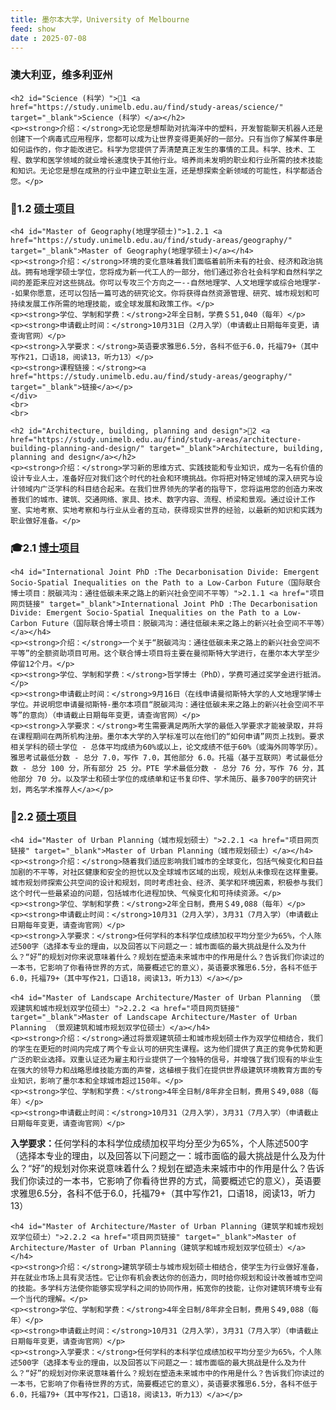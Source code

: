 ```yaml
---
title: 墨尔本大学，University of Melbourne 
feed: show
date : 2025-07-08
---
```


<html lang="zh">
<head>
    <meta charset="UTF-8">
    <title>墨尔本大学，University of Melbourne</title>
    <link rel="stylesheet" href="/assets/css/CSS.css">
</head>
<body>
    <h3>澳大利亚，维多利亚州</h3>

    <h2 id="Science (科学）">🏫1 <a href="https://study.unimelb.edu.au/find/study-areas/science/" target="_blank">Science (科学）</a></h2>
    <p><strong>介绍：</strong>无论您是想帮助对抗海洋中的塑料，开发智能聊天机器人还是创建下一个病毒式应用程序，您都可以成为让世界变得更美好的一部分。只有当你了解某件事是如何运作的，你才能改进它。科学为您提供了弄清楚真正发生的事情的工具。科学、技术、工程、数学和医学领域的就业增长速度快于其他行业。培养尚未发明的职业和行业所需的技术技能和知识。无论您是想在成熟的行业中建立职业生涯，还是想探索全新领域的可能性，科学都适合您。</p>


<h3 id="硕士项目">📖1.2 <a href="硕士主页链接" target="_blank">硕士项目</a></h3>

    <h4 id="Master of Geography(地理学硕士)">1.2.1 <a href="https://study.unimelb.edu.au/find/study-areas/geography/" target="_blank">Master of Geography(地理学硕士)</a></h4>
    <p><strong>介绍：</strong>环境的变化意味着我们面临着前所未有的社会、经济和政治挑战。拥有地理学硕士学位，您将成为新一代工人的一部分，他们通过弥合社会科学和自然科学之间的差距来应对这些挑战。你可以专攻三个方向之一--自然地理学、人文地理学或综合地理学--如果你愿意，还可以包括一篇可选的研究论文。你将获得自然资源管理、研究、城市规划和可持续发展工作所需的地理技能，或全球发展和政策工作。</p>
    <p><strong>学位、学制和学费：</strong>2年全日制，学费＄51,040（每年）</p>
    <p><strong>申请截止时间：</strong>10月31日（2月入学）（申请截止日期每年变更，请查询官网）</p>
    <p><strong>入学要求：</strong>英语要求雅思6.5分，各科不低于6.0，托福79+（其中写作21，口语18，阅读13，听力13）</p>
    <p><strong>课程链接：</strong><a href="https://study.unimelb.edu.au/find/study-areas/geography/" target="_blank">链接</a></p>
    </div>
    <br>
    <br>

    <h2 id="Architecture, building, planning and design">🏫2 <a href="https://study.unimelb.edu.au/find/study-areas/architecture-building-planning-and-design/" target="_blank">Architecture, building, planning and design</a></h2>
    <p><strong>介绍：</strong>学习新的思维方式、实践技能和专业知识，成为一名有价值的设计专业人士，准备好应对我们这个时代的社会和环境挑战。你将把对特定领域的深入研究与设计领域内广泛学科的科目结合起来。在我们世界领先的学者的指导下，您将运用您的创造力来改善我们的城市、建筑、交通网络、家具、技术、数字内容、流程、桥梁和景观。通过设计工作室、实地考察、实地考察和与行业从业者的互动，获得现实世界的经验，以最新的知识和实践为职业做好准备。</p>

<h3 id="博士项目">🎓2.1 <a href="博士主页链接" target="_blank">博士项目</a></h3>

    <h4 id="International Joint PhD :The Decarbonisation Divide: Emergent Socio-Spatial Inequalities on the Path to a Low-Carbon Future（国际联合博士项目：脱碳鸿沟：通往低碳未来之路上的新兴社会空间不平等）">2.1.1 <a href="项目网页链接" target="_blank">International Joint PhD :The Decarbonisation Divide: Emergent Socio-Spatial Inequalities on the Path to a Low-Carbon Future（国际联合博士项目：脱碳鸿沟：通往低碳未来之路上的新兴社会空间不平等）</a></h4>
    <p><strong>介绍：</strong>一个关于“脱碳鸿沟：通往低碳未来之路上的新兴社会空间不平等”的全额资助项目可用。这个联合博士项目将主要在曼彻斯特大学进行，在墨尔本大学至少停留12个月。</p>
    <p><strong>学位、学制和学费：</strong>哲学博士（PhD），学费可通过奖学金进行抵消。</p>
    <p><strong>申请截止时间：</strong>9月16日（在线申请曼彻斯特大学的人文地理学博士学位。并说明您申请曼彻斯特-墨尔本项目“脱碳鸿沟：通往低碳未来之路上的新兴社会空间不平等”的意向）（申请截止日期每年变更，请查询官网）</p>
    <p><strong>入学要求：</strong>考生需要满足两所大学的最低入学要求才能被录取，并将在课程期间在两所机构注册。墨尔本大学的入学标准可以在他们的“如何申请”网页上找到。要求相关学科的硕士学位 - 总体平均成绩为60%或以上，论文成绩不低于60%（或海外同等学历）。雅思考试最低分数 - 总分 7.0，写作 7.0，其他部分 6.0。托福（基于互联网）考试最低分数 - 总分 100 分，所有部分 25 分。PTE 学术最低分数 - 总分 76 分，写作 76 分，其他部分 70 分。以及学士和硕士学位的成绩单和证书复印件、学术简历、最多700字的研究计划，两名学术推荐人</a></p>


<h3 id="硕士项目">📖2.2 <a href="硕士主页链接" target="_blank">硕士项目</a></h3>

    <h4 id="Master of Urban Planning（城市规划硕士）">2.2.1 <a href="项目网页链接" target="_blank">Master of Urban Planning（城市规划硕士）</a></h4>
    <p><strong>介绍：</strong>随着我们适应影响我们城市的全球变化，包括气候变化和日益加剧的不平等，对社区健康和安全的担忧以及全球城市区域的出现，规划从未像现在这样重要。城市规划师探索公共空间的设计和规划，同时考虑社会、经济、美学和环境因素，积极参与我们这个时代一些最紧迫的问题，包括城市化进程加快、气候变化和可持续资源。</p>
    <p><strong>学位、学制和学费：</strong>2年全日制，费用＄49,088（每年）</p>
    <p><strong>申请截止时间：</strong>10月31（2月入学），3月31（7月入学）（申请截止日期每年变更，请查询官网）</p>
    <p><strong>入学要求：</strong>任何学科的本科学位成绩加权平均分至少为65%，个人陈述500字（选择本专业的理由，以及回答以下问题之一：城市面临的最大挑战是什么及为什么？“好”的规划对你来说意味着什么？规划在塑造未来城市中的作用是什么？告诉我们你读过的一本书，它影响了你看待世界的方式，简要概述它的意义），英语要求雅思6.5分，各科不低于6.0，托福79+（其中写作21，口语18，阅读13，听力13）</a></p>

    <h4 id="Master of Landscape Architecture/Master of Urban Planning （景观建筑和城市规划双学位硕士）">2.2.2 <a href="项目网页链接" target="_blank">Master of Landscape Architecture/Master of Urban Planning （景观建筑和城市规划双学位硕士）</a></h4>
    <p><strong>介绍：</strong>通过将景观建筑硕士和城市规划硕士作为双学位相结合，我们的学生在更短的时间内完成了两个专业认可的研究生课程。这为他们提供了真正的竞争优势和更广泛的职业选择。双重认证还为雇主和行业提供了一个独特的信号，并增强了我们现有的毕业生在强大的领导力和战略思维技能方面的声誉，这植根于我们在提供世界级建筑环境教育方面的专业知识，影响了墨尔本和全球城市超过150年。</p>
    <p><strong>学位、学制和学费：</strong>4年全日制/8年非全日制，费用＄49,088（每年）</p>
    <p><strong>申请截止时间：</strong>10月31（2月入学），3月31（7月入学）（申请截止日期每年变更，请查询官网）</p>
<p><strong>入学要求：</strong>任何学科的本科学位成绩加权平均分至少为65%，个人陈述500字（选择本专业的理由，以及回答以下问题之一：城市面临的最大挑战是什么及为什么？“好”的规划对你来说意味着什么？规划在塑造未来城市中的作用是什么？告诉我们你读过的一本书，它影响了你看待世界的方式，简要概述它的意义），英语要求雅思6.5分，各科不低于6.0，托福79+（其中写作21，口语18，阅读13，听力13）</a></p>

    <h4 id="Master of Architecture/Master of Urban Planning（建筑学和城市规划双学位硕士）">2.2.2 <a href="项目网页链接" target="_blank">Master of Architecture/Master of Urban Planning（建筑学和城市规划双学位硕士）</a></h4>
    <p><strong>介绍：</strong>建筑学硕士与城市规划硕士相结合，使学生为行业做好准备，并在就业市场上具有灵活性。它让你有机会表达你的创造力，同时给你规划和设计改善城市空间的技能。多学科方法使你能够实现学科之间的协同作用，拓宽你的技能，让你对建筑环境专业有一个当代的理解。</p>
    <p><strong>学位、学制和学费：</strong>4年全日制/8年非全日制，费用＄49,088（每年）</p>
    <p><strong>申请截止时间：</strong>10月31（2月入学），3月31（7月入学）（申请截止日期每年变更，请查询官网）</p>
    <p><strong>入学要求：</strong>任何学科的本科学位成绩加权平均分至少为65%，个人陈述500字（选择本专业的理由，以及回答以下问题之一：城市面临的最大挑战是什么及为什么？“好”的规划对你来说意味着什么？规划在塑造未来城市中的作用是什么？告诉我们你读过的一本书，它影响了你看待世界的方式，简要概述它的意义），英语要求雅思6.5分，各科不低于6.0，托福79+（其中写作21，口语18，阅读13，听力13）</a></p>


</body>
</html>
